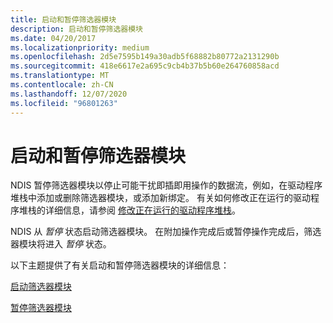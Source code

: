 ```yaml
---
title: 启动和暂停筛选器模块
description: 启动和暂停筛选器模块
ms.date: 04/20/2017
ms.localizationpriority: medium
ms.openlocfilehash: 2d5e7595b149a30adb5f68882b80772a2131290b
ms.sourcegitcommit: 418e6617e2a695c9cb4b37b5b60e264760858acd
ms.translationtype: MT
ms.contentlocale: zh-CN
ms.lasthandoff: 12/07/2020
ms.locfileid: "96801263"
---
```

# <a name="starting-and-pausing-a-filter-module"></a>启动和暂停筛选器模块





NDIS 暂停筛选器模块以停止可能干扰即插即用操作的数据流，例如，在驱动程序堆栈中添加或删除筛选器模块，或添加新绑定。 有关如何修改正在运行的驱动程序堆栈的详细信息，请参阅 [修改正在运行的驱动程序堆栈](modifying-a-running-driver-stack.md)。

NDIS 从 *暂停* 状态启动筛选器模块。 在附加操作完成后或暂停操作完成后，筛选器模块将进入 *暂停* 状态。

以下主题提供了有关启动和暂停筛选器模块的详细信息：

[启动筛选器模块](starting-a-filter-module.md)

[暂停筛选器模块](pausing-a-filter-module.md)

 

 





